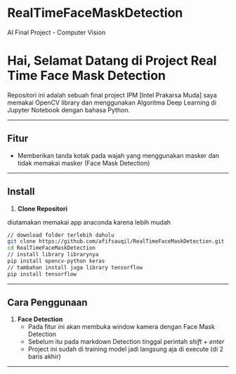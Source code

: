 # RealTimeFaceMaskDetection
AI Final Project - Computer Vision

# Hai, Selamat Datang di Project Real Time Face Mask Detection

Repositori ini adalah sebuah final project IPM [Intel Prakarsa Muda] saya memakai OpenCV library dan menggunakan Algoritma Deep Learning di Jupyter Notebook dengan bahasa Python.

---

## Fitur

-   Memberikan tanda kotak pada wajah yang menggunakan masker dan tidak memakai masker (Face Mask Detection)

---

## Install

1. **Clone Repositori**
  
  diutamakan memakai app anaconda karena lebih mudah
```bash
// download folder terlebih dahulu
git clone https://github.com/afifsauqil/RealTimeFaceMaskDetection.git
cd RealTimeFaceMaskDetection
// install library librarynya
pip install opencv-python keras
// tambahan install juga library tensorflow
pip install tensorflow
```

---

## Cara Penggunaan

1. **Face Detection**
    - Pada fitur ini akan membuka window kamera dengan Face Mask Detection
    - Sebelum itu pada markdown Detection tinggal perintah *shift + enter*
    - Project ini sudah di training model jadi langsung aja di execute (di 2 baris akhir)
---
